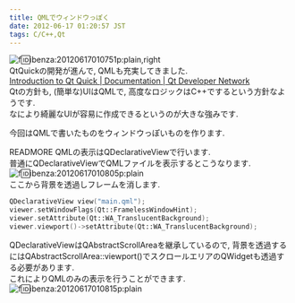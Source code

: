 ```yaml
---
title: QMLでウィンドウっぽく
date: 2012-06-17 01:20:57 JST
tags: C/C++,Qt
---
```


![f:id:ibenza:20120617010751p:plain,right](/2012/06/17/20120617010751.png)  
QtQuickの開発が進んで, QMLも充実してきました\.  
[Introduction to Qt Quick | Documentation | Qt Developer Network](http://qt-project.org/doc/qt-4.8/qml-intro.html)  
Qtの方針も, \(簡単な\)UIはQMLで, 高度なロジックはC\+\+でするという方針なようです\.  
なにより綺麗なUIが容易に作成できるというのが大きな強みです\.

今回はQMLで書いたものをウィンドウっぽいものを作ります\.

READMORE
QMLの表示はQDeclarativeViewで行います\.  
普通にQDeclarativeViewでQMLファイルを表示するとこうなります\.  
![f:id:ibenza:20120617010805p:plain](/2012/06/17/20120617010805.png)  
ここから背景を透過しフレームを消します\.

```cpp
QDeclarativeView view("main.qml");
viewer.setWindowFlags(Qt::FramelessWindowHint);
viewer.setAttribute(Qt::WA_TranslucentBackground);
viewer.viewport()->setAttribute(Qt::WA_TranslucentBackground);
```

QDeclarativeViewはQAbstractScrollAreaを継承しているので, 背景を透過するにはQAbstractScrollArea::viewport\(\)でスクロールエリアのQWidgetも透過する必要があります\.  
これによりQMLのみの表示を行うことができます\.  
![f:id:ibenza:20120617010815p:plain](/2012/06/17/20120617010815.png)

